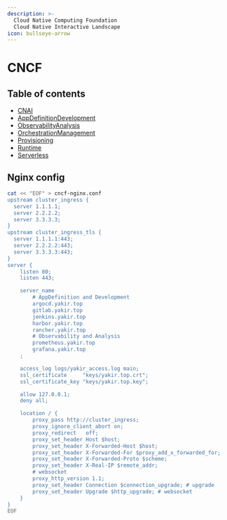 ```yaml
---
description: >-
  Cloud Native Computing Foundation
  Cloud Native Interactive Landscape
icon: bullseye-arrow
---
```


# CNCF

## Table of contents

<!-- toc -->

- [CNAI](#)
- [AppDefinitionDevelopment](#)
- [ObservabilityAnalysis](#)
- [OrchestrationManagement](#)
- [Provisioning](#)
- [Runtime](#)
- [Serverless](#)

<!-- tocstop -->


## Nginx config
```bash
cat << "EOF" > cncf-nginx.conf 
upstream cluster_ingress {
  server 1.1.1.1;
  server 2.2.2.2;
  server 3.3.3.3;
}
upstream cluster_ingress_tls {
  server 1.1.1.1:443;
  server 2.2.2.2:443;
  server 3.3.3.3:443;
}
server {
    listen 80;
    listen 443;

    server_name
        # AppDefinition and Development
        argocd.yakir.top
        gitlab.yakir.top
        jenkins.yakir.top
        harbor.yakir.top
        rancher.yakir.top
        # Observability and Analysis
        prometheus.yakir.top
        grafana.yakir.top
    ;

    access_log logs/yakir_access.log main;
    ssl_certificate     "keys/yakir.top.crt";
    ssl_certificate_key "keys/yakir.top.key";

    allow 127.0.0.1;
    deny all;

    location / {
        proxy_pass http://cluster_ingress;
        proxy_ignore_client_abort on;
        proxy_redirect   off;
        proxy_set_header Host $host;
        proxy_set_header X-Forwarded-Host $host;
        proxy_set_header X-Forwarded-For $proxy_add_x_forwarded_for;
        proxy_set_header X-Forwarded-Proto $scheme;
        proxy_set_header X-Real-IP $remote_addr;
        # websocket
        proxy_http_version 1.1;
        proxy_set_header Connection $connection_upgrade; # upgrade
        proxy_set_header Upgrade $http_upgrade; # websocket
    }
}
EOF
```
